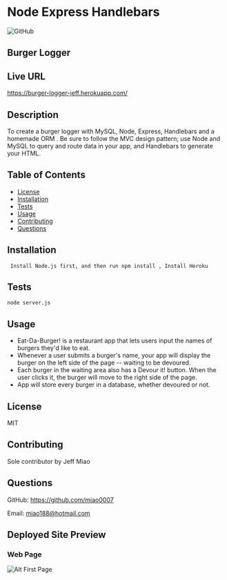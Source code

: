 # Node Express Handlebars

![GitHub](https://img.shields.io/badge/license-MIT-blue)

## Burger Logger

## Live URL
https://burger-logger-jeff.herokuapp.com/

## Description
To create a burger logger with MySQL, Node, Express, Handlebars and a homemade ORM . Be sure to follow the MVC design pattern; use Node and MySQL to query and route data in your app, and Handlebars to generate your HTML.
## Table of Contents
* [License](#license)
* [Installation](#installation)
* [Tests](#tests)
* [Usage](#usage)
* [Contributing](#contribution)
* [Questions](#questions)

## Installation
``` Install Node.js first, and then run npm install , Install Heroku```
## Tests
``` node server.js  ```
## Usage
* Eat-Da-Burger! is a restaurant app that lets users input the names of burgers they'd like to eat.
* Whenever a user submits a burger's name, your app will display the burger on the left side of the page -- waiting to be devoured.
* Each burger in the waiting area also has a Devour it! button. When the user clicks it, the burger will move to the right side of the page.
* App will store every burger in a database, whether devoured or not.
## License
MIT
## Contributing
Sole contributor by Jeff Miao
## Questions
GitHub: https://github.com/miao0007

Email: miao188@hotmail.com

## Deployed Site Preview

### Web Page
![Alt First Page](public\assets/img/burger.png)

